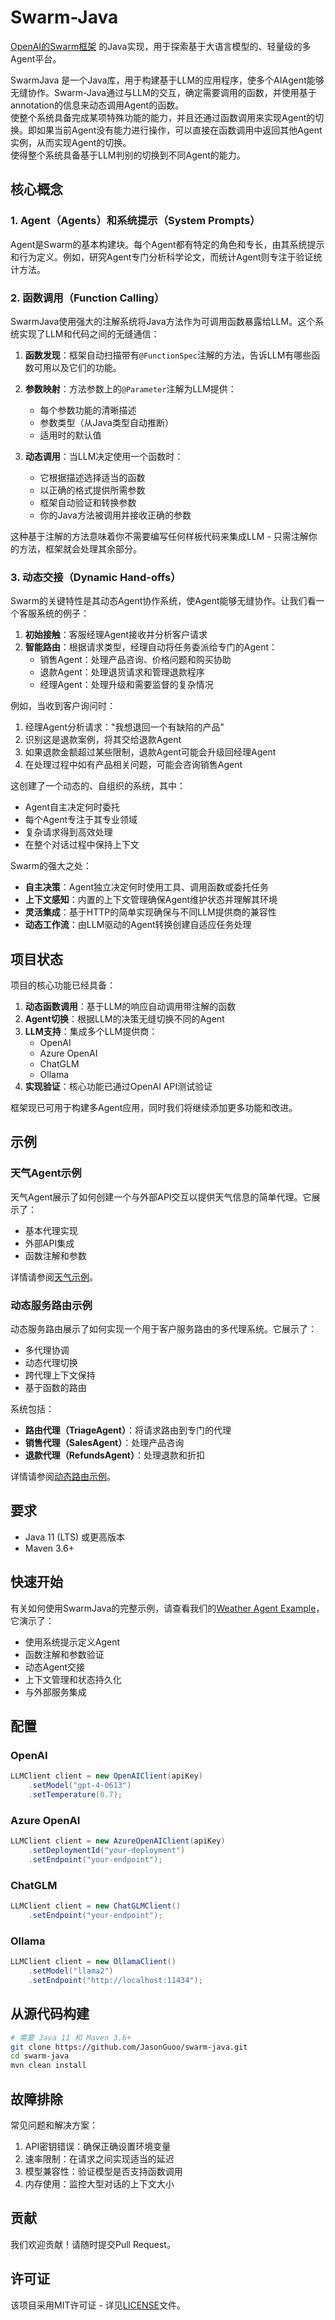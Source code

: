 # Swarm-Java

[OpenAI的Swarm框架](https://github.com/openai/swarm) 的Java实现，用于探索基于大语言模型的、轻量级的多Agent平台。

SwarmJava 是一个Java库，用于构建基于LLM的应用程序，使多个AIAgent能够无缝协作。Swarm-Java通过与LLM的交互，确定需要调用的函数，并使用基于annotation的信息来动态调用Agent的函数。  
使整个系统具备完成某项特殊功能的能力，并且还通过函数调用来实现Agent的切换。即如果当前Agent没有能力进行操作，可以直接在函数调用中返回其他Agent实例，从而实现Agent的切换。  
使得整个系统具备基于LLM判别的切换到不同Agent的能力。  

## 核心概念

### 1. Agent（Agents）和系统提示（System Prompts）
Agent是Swarm的基本构建块。每个Agent都有特定的角色和专长，由其系统提示和行为定义。例如，研究Agent专门分析科学论文，而统计Agent则专注于验证统计方法。

### 2. 函数调用（Function Calling）
SwarmJava使用强大的注解系统将Java方法作为可调用函数暴露给LLM。这个系统实现了LLM和代码之间的无缝通信：

1. **函数发现**：框架自动扫描带有`@FunctionSpec`注解的方法，告诉LLM有哪些函数可用以及它们的功能。

2. **参数映射**：方法参数上的`@Parameter`注解为LLM提供：
   - 每个参数功能的清晰描述
   - 参数类型（从Java类型自动推断）
   - 适用时的默认值

3. **动态调用**：当LLM决定使用一个函数时：
   - 它根据描述选择适当的函数
   - 以正确的格式提供所需参数
   - 框架自动验证和转换参数
   - 你的Java方法被调用并接收正确的参数

这种基于注解的方法意味着你不需要编写任何样板代码来集成LLM - 只需注解你的方法，框架就会处理其余部分。

### 3. 动态交接（Dynamic Hand-offs）
Swarm的关键特性是其动态Agent协作系统，使Agent能够无缝协作。让我们看一个客服系统的例子：

1. **初始接触**：客服经理Agent接收并分析客户请求
2. **智能路由**：根据请求类型，经理自动将任务委派给专门的Agent：
   - 销售Agent：处理产品咨询、价格问题和购买协助
   - 退款Agent：处理退货请求和管理退款程序
   - 经理Agent：处理升级和需要监督的复杂情况

例如，当收到客户询问时：
1. 经理Agent分析请求："我想退回一个有缺陷的产品"
2. 识别这是退款案例，将其交给退款Agent
3. 如果退款金额超过某些限制，退款Agent可能会升级回经理Agent
4. 在处理过程中如有产品相关问题，可能会咨询销售Agent

这创建了一个动态的、自组织的系统，其中：
- Agent自主决定何时委托
- 每个Agent专注于其专业领域
- 复杂请求得到高效处理
- 在整个对话过程中保持上下文

Swarm的强大之处：
- **自主决策**：Agent独立决定何时使用工具、调用函数或委托任务
- **上下文感知**：内置的上下文管理确保Agent维护状态并理解其环境
- **灵活集成**：基于HTTP的简单实现确保与不同LLM提供商的兼容性
- **动态工作流**：由LLM驱动的Agent转换创建自适应任务处理

## 项目状态

项目的核心功能已经具备：

1. **动态函数调用**：基于LLM的响应自动调用带注解的函数
2. **Agent切换**：根据LLM的决策无缝切换不同的Agent
3. **LLM支持**：集成多个LLM提供商：
   - OpenAI
   - Azure OpenAI
   - ChatGLM
   - Ollama
4. **实现验证**：核心功能已通过OpenAI API测试验证

框架现已可用于构建多Agent应用，同时我们将继续添加更多功能和改进。

## 示例

### 天气Agent示例

天气Agent展示了如何创建一个与外部API交互以提供天气信息的简单代理。它展示了：
- 基本代理实现
- 外部API集成
- 函数注解和参数

详情请参阅[天气示例](examples/weather/README.zh)。

### 动态服务路由示例

动态服务路由展示了如何实现一个用于客户服务路由的多代理系统。它展示了：
- 多代理协调
- 动态代理切换
- 跨代理上下文保持
- 基于函数的路由

系统包括：
- **路由代理（TriageAgent）**：将请求路由到专门的代理
- **销售代理（SalesAgent）**：处理产品咨询
- **退款代理（RefundsAgent）**：处理退款和折扣

详情请参阅[动态路由示例](examples/triage/README.zh.md)。

## 要求

- Java 11 (LTS) 或更高版本
- Maven 3.6+

## 快速开始

有关如何使用SwarmJava的完整示例，请查看我们的[Weather Agent Example](examples/weather/README.md)，它演示了：
- 使用系统提示定义Agent
- 函数注解和参数验证
- 动态Agent交接
- 上下文管理和状态持久化
- 与外部服务集成

## 配置

### OpenAI
```java
LLMClient client = new OpenAIClient(apiKey)
    .setModel("gpt-4-0613")
    .setTemperature(0.7);
```

### Azure OpenAI
```java
LLMClient client = new AzureOpenAIClient(apiKey)
    .setDeploymentId("your-deployment")
    .setEndpoint("your-endpoint");
```

### ChatGLM
```java
LLMClient client = new ChatGLMClient()
    .setEndpoint("your-endpoint");
```

### Ollama
```java
LLMClient client = new OllamaClient()
    .setModel("llama2")
    .setEndpoint("http://localhost:11434");
```

## 从源代码构建

```bash
# 需要 Java 11 和 Maven 3.6+
git clone https://github.com/JasonGuoo/swarm-java.git
cd swarm-java
mvn clean install
```

## 故障排除

常见问题和解决方案：
1. API密钥错误：确保正确设置环境变量
2. 速率限制：在请求之间实现适当的延迟
3. 模型兼容性：验证模型是否支持函数调用
4. 内存使用：监控大型对话的上下文大小

## 贡献

我们欢迎贡献！请随时提交Pull Request。

## 许可证

该项目采用MIT许可证 - 详见[LICENSE](LICENSE)文件。
